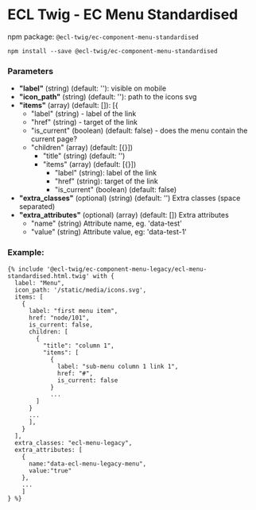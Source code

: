 # ECL Twig - EC Menu Standardised

npm package: `@ecl-twig/ec-component-menu-standardised`

```shell
npm install --save @ecl-twig/ec-component-menu-standardised
```

### Parameters

- **"label"** (string) (default: ''): visible on mobile
- **"icon_path"** (string) (default: ''): path to the icons svg
- **"items"** (array) (default: []): [{
  - "label" (string) - label of the link
  - "href" (string) - target of the link
  - "is_current" (boolean) (default: false) - does the menu contain the current page?
  - "children" (array) (default: [{}])
    - "title" (string) (default: '')
    - "items" (array) (default: [{}])
      - "label" (string): label of the link
      - "href" (string): target of the link
      - "is_current" (boolean) (default: false)
- **"extra_classes"** (optional) (string) (default: '') Extra classes (space separated)
- **"extra_attributes"** (optional) (array) (default: []) Extra attributes
  - "name" (string) Attribute name, eg. 'data-test'
  - "value" (string) Attribute value, eg: 'data-test-1'

### Example:

<!-- prettier-ignore -->
```twig
{% include '@ecl-twig/ec-component-menu-legacy/ecl-menu-standardised.html.twig' with { 
  label: "Menu", 
  icon_path: '/static/media/icons.svg', 
  items: [ 
    {  
      label: "first menu item", 
      href: "node/101", 
      is_current: false, 
      children: [ 
        {  
          "title": "column 1", 
          "items": [ 
            {  
              label: "sub-menu column 1 link 1", 
              href: "#", 
              is_current: false 
            } 
            ... 
        ] 
      } 
      ... 
      ], 
    } 
  ], 
  extra_classes: "ecl-menu-legacy", 
  extra_attributes: [ 
    { 
      name:"data-ecl-menu-legacy-menu", 
      value:"true" 
    }, 
    ... 
    ] 
} %} 
```
